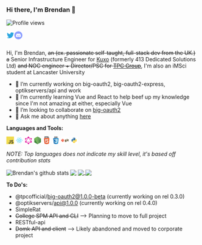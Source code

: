 
### Hi there, I'm Brendan 👋

![Profile views](https://komarev.com/ghpvc/?username=dudeisbrendan03&style=flat-square&color=blueviolet)

<a href="https://twitter.com/NameNotBrendan">
  <img align="left" alt="Twitter" width="21px" src="https://raw.githubusercontent.com/dudeisbrendan03/dudeisbrendan03/main/assets/twitter.svg" />
</a>
<a href="https://discord.gg/5XthZMWDku">
  <img align="left" alt="CodeLabs Discord" width="21px" src="https://raw.githubusercontent.com/dudeisbrendan03/dudeisbrendan03/main/assets/discord-round.svg" />
</a>

<br />
<br />

Hi, I'm Brendan, ~~an (ex. passionate self-taught, full-stack dev from the UK.) a~~ Senior Infrastructure Engineer for [Kuxo](https://kuxo.io) (formerly 413 Dedicated Solutions Ltd) ~~and NOC engineer + Director/PSC for [TPC Group](https://thatspretty.cool)~~, I'm also an iMSci student at Lancaster University

- 🔭 I’m currently working on big-oauth2, big-oauth2-express, optikservers/api and work
- 🌱 I’m currently learning Vue and React to help beef up my knowledge since I'm not amazing at either, especially Vue
- 👯 I’m looking to collaborate on [big-oauth2](https://github.com/tpcofficial/big-oauth2)
- 💬 Ask me about anything [here](mailto:jbrendan70@outlook.com)

**Languages and Tools:**  

<code><img height="20" src="https://raw.githubusercontent.com/github/explore/80688e429a7d4ef2fca1e82350fe8e3517d3494d/topics/javascript/javascript.png"></code>
<code><img height="20" src="https://raw.githubusercontent.com/github/explore/80688e429a7d4ef2fca1e82350fe8e3517d3494d/topics/react/react.png"></code>
<code><img height="20" src="https://raw.githubusercontent.com/github/explore/5c058a388828bb5fde0bcafd4bc867b5bb3f26f3/topics/graphql/graphql.png"></code>
<code><img height="20" src="https://raw.githubusercontent.com/github/explore/80688e429a7d4ef2fca1e82350fe8e3517d3494d/topics/nodejs/nodejs.png"></code>
<code><img height="20" src="https://raw.githubusercontent.com/github/explore/80688e429a7d4ef2fca1e82350fe8e3517d3494d/topics/html/html.png"></code>
<code><img height="20" src="https://raw.githubusercontent.com/github/explore/80688e429a7d4ef2fca1e82350fe8e3517d3494d/topics/css/css.png"></code>
<code><img height="20" src="https://raw.githubusercontent.com/github/explore/80688e429a7d4ef2fca1e82350fe8e3517d3494d/topics/git/git.png"></code>
<code><img height="20" src="https://raw.githubusercontent.com/github/explore/80688e429a7d4ef2fca1e82350fe8e3517d3494d/topics/python/python.png"></code>

*NOTE: Top languages does not indicate my skill level, it's based off contribution stats*

<img align="center" src="https://github-readme-stats.vercel.app/api?username=dudeisbrendan03&show_icons=true&include_all_commits=true&theme=material-palenight" alt="Brendan's github stats" />
<img align="center" src="https://github-readme-stats.vercel.app/api/top-langs/?username=dudeisbrendan03&layout=compact&theme=material-palenight" />

<a href="https://github.com/dudeisbrendan03/RESTful-api">
  <img align="center" src="https://github-readme-stats.vercel.app/api/pin/?username=dudeisbrendan03&repo=RESTful-api&theme=material-palenight" />
</a>    
<a href="https://github.com/tpcofficial/big-oauth2">
  <img align="center" src="https://github-readme-stats.vercel.app/api/pin/?username=tpcofficial&repo=big-oauth2&theme=material-palenight" />
</a>

**To Do's:**

- @tpcofficial/big-oauth2@1.0.0-beta (currently working on rel 0.3.0)
- @optikservers/api@1.0.0 (currently working on rel 0.4.0)
- SimpleRat
- ~~College SPM API and CLI~~ --> Planning to move to full project
- RESTful-api
- ~~Domk API and client~~ --> Likely abandoned and moved to corporate project
